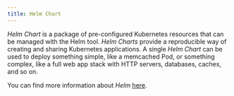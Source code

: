 ```yaml
---
title: Helm Chart
---
```


*Helm Chart* is a package of pre-configured Kubernetes resources that can be managed with the Helm tool. *Helm Charts* provide a reproducible way of creating and sharing Kubernetes applications. A single *Helm Chart* can be used to deploy something simple, like a memcached Pod, or something complex, like a full web app stack with HTTP servers, databases, caches, and so on.

You can find more information about *Helm* [here](https://helm.sh/docs/).